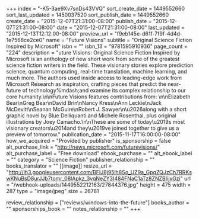 +++
index = "-K5-3ae9Xv7snDs43VVQ"
sort_create_date = 1449552660
sort_last_updated = 1450037520
sort_publish_date = 1449552660
create_date = "2015-12-07T21:31:00-08:00"
publish_date = "2015-12-07T21:31:00-08:00"
date = "2015-12-07T21:31:00-08:00"
last_updated = "2015-12-13T12:12:00-08:00"
preview_url = "f9eb145e-d61f-7f9f-4d4d-1e7568ce2ce0"
name = "Future Visions"
subtitle = "Original Science Fiction Inspired by Microsoft"
isbn = ""
isbn_13 = "9781595910936"
page_count = "224"
description = "uture Visions: Original Science Fiction Inspired by Microsoft is an anthology of new short work from some of the greatest science fiction writers in the field. These visionary stories explore prediction science, quantum computing, real-time translation, machine learning, and much more. The authors used inside access to leading-edge work from Microsoft Research as inspiration, crafting pieces that predict the near-future of technology%mdash;and examine its complex relationship to our core humanity.\n\nFuture Visions features contributions from: \n\nElizabeth Bear\nGreg Bear\nDavid Brin\nNancy Kress\nAnn Leckie\nJack McDevitt\nSeanan McGuire\nRobert J. Sawyer\n\u2026along with a short graphic novel by Blue Delliquanti and Michele Rosenthal, plus original illustrations by Joey Camacho.\n\nThese are some of today\u2019s most visionary creators\u2014and they\u2019ve joined together to give us a preview of tomorrow."
publication_date = "2015-11-17T16:00:00-08:00"
how_we_acquired = "Provided by publisher"
is_sponsorship = false
alt_purchase_link = "http://news.microsoft.com/futurevisions/"
alt_purchase_label = "Free download"
ebook_purchase = ""
alt_ebook_label = ""
category = "Science Fiction"
publisher_relationship = ""
books_translator = ""
[[image]]
resize_url = "http://lh3.googleusercontent.com/BFIJ8j95lh8So_UZ9a_GpqZQJzCh7RRKswKNuBsD8urJJb7tomr_08lApkz_3vqNeZY3I484FNaC1aTz8ZNZBIijxGzi"
url = "/webhook-uploads/1449552212163/27844376.jpg"
height = 475
width = 287
type = "image/jpeg"
size = 26781

review_relationship = ["reviews/windows-into-the-future"]
books_author = ""
sponsorships_book = ""
notes_relationship = ""
+++
